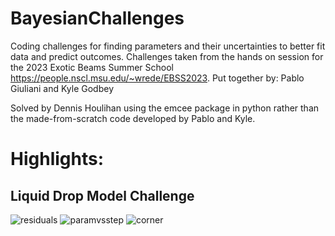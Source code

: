 # BayesianChallenges
Coding challenges for finding parameters and their uncertainties to better fit data and predict outcomes. Challenges taken from the hands on session for the 2023 Exotic Beams Summer School https://people.nscl.msu.edu/~wrede/EBSS2023.
Put together by: Pablo Giuliani and Kyle Godbey

Solved by Dennis Houlihan using the emcee package in python rather than the made-from-scratch code developed by Pablo and Kyle.

# Highlights:

## Liquid Drop Model Challenge
![residuals](https://github.com/user-attachments/assets/1a191ef3-ccf2-4591-b9aa-5f11920b1119)
![paramvsstep](https://github.com/user-attachments/assets/dcaf5a35-1330-4f39-b896-1482ae118652)
![corner](https://github.com/user-attachments/assets/92b8d9e0-6d2d-4b62-b4e4-ec0ea8a797a4)




